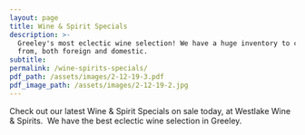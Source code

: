 ```yaml
---
layout: page
title: Wine & Spirit Specials
description: >-
  Greeley's most eclectic wine selection! We have a huge inventory to choose
  from, both foreign and domestic.
subtitle:
permalink: /wine-spirits-specials/
pdf_path: /assets/images/2-12-19-3.pdf
pdf_image_path: /assets/images/2-12-19-2.jpg
---
```


Check out our latest Wine & Spirit Specials on sale today, at Westlake Wine & Spirits.  We have the best eclectic wine selection in Greeley.